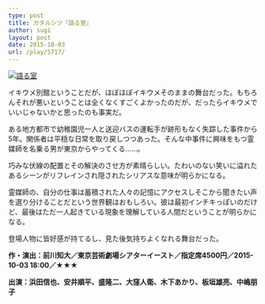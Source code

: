 ```yaml
---
type: post
title: カタルシツ『語る室』
author: sugi
layout: post
date: 2015-10-03
url: /play/5717/
---
```

<a href="http://i1.wp.com/asharpminor.com/wp-content/uploads/2015/10/katarushitsu.jpg" onclick="_gaq.push(['_trackEvent', 'outbound-article', 'http://asharpminor.com/wp-content/uploads/2015/10/katarushitsu.jpg', '']);" ><img src="http://i1.wp.com/asharpminor.com/wp-content/uploads/2015/10/katarushitsu.jpg?resize=213%2C300" alt="語る室" class="alignleft size-medium wp-image-5718" data-recalc-dims="1" /></a>

イキウメ別館ということだが、ほぼほぼイキウメそのままの舞台だった。もちろんそれが悪いということは全くなくすごくよかったのだが、だったらイキウメでいいじゃないかと思ったのも事実だ。

ある地方都市で幼稚園児一人と送迎バスの運転手が跡形もなく失踪した事件から5年。関係者は平穏な日常を取り戻しつつあった。そんな中事件に興味をもつ霊媒師を名乗る男が東京からやってくる……。

巧みな伏線の配置とその解決のさせ方が素晴らしい。たわいのない笑いに溢れたあるシーンがリフレインされ隠されたシリアスな意味が明らかになる。

霊媒師の、自分の仕事は蓄積された人々の記憶にアクセスしそこから聞きたい声を選り分けることだという世界観はおもしろい。彼は最初インチキっぽいのだけど、最後はただ一人起きている現象を理解している人間だということが明らかになる。

登場人物に皆好感が持てるし、見た後気持ちよくなれる舞台だった。

**作・演出：前川知大／東京芸術劇場シアターイースト／指定席4500円／2015-10-03 18:00／★★★**

**出演：浜田信也、安井順平、盛隆二、大窪人衛、木下あかり、板垣雄亮、中嶋朋子**
